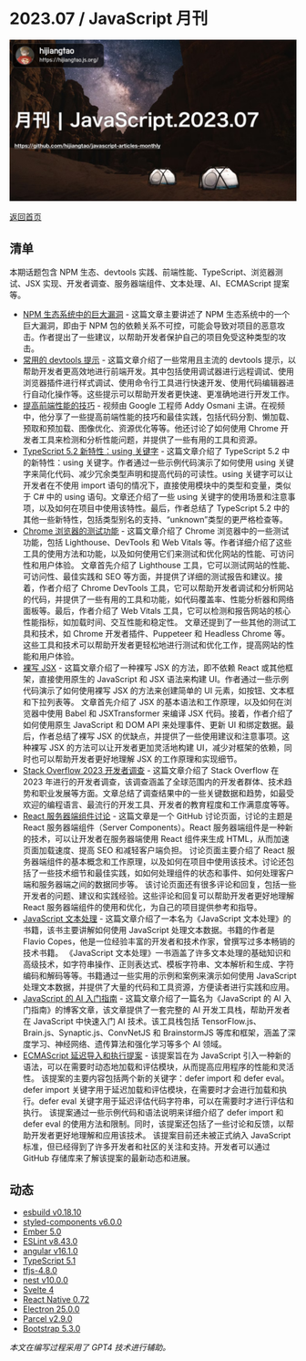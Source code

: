 # 2023.07 / JavaScript 月刊

![](./img/07.png )

[返回首页](https://github.com/hijiangtao/javascript-articles-monthly)

## 清单

本期话题包含 NPM 生态、devtools 实践、前端性能、TypeScript、浏览器测试、JSX 实现、开发者调查、服务器端组件、文本处理、AI、ECMAScript 提案等。

* [NPM 生态系统中的巨大漏洞](https://blog.vlt.sh/blog/the-massive-hole-in-the-npm-ecosystem) - 这篇文章主要讲述了 NPM 生态系统中的一个巨大漏洞，即由于 NPM 包的依赖关系不可控，可能会导致对项目的恶意攻击。作者提出了一些建议，以帮助开发者保护自己的项目免受这种类型的攻击。
* [常用的 devtools 提示](https://www.smashingmagazine.com/2023/06/popular-devtools-tips/) - 这篇文章介绍了一些常用且主流的 devtools 提示，以帮助开发者更高效地进行前端开发。其中包括使用调试器进行远程调试、使用浏览器插件进行样式调试、使用命令行工具进行快速开发、使用代码编辑器进行自动化操作等。这些提示可以帮助开发者更快速、更准确地进行开发工作。
* [提高前端性能的技巧](https://www.youtube.com/watch?v=ZKH3DLT4BKw&ab_channel=AddyOsmani) - 视频由 Google 工程师 Addy Osmani 主讲。在视频中，他分享了一些提高前端性能的技巧和最佳实践，包括代码分割、懒加载、预取和预加载、图像优化、资源优化等等。他还讨论了如何使用 Chrome 开发者工具来检测和分析性能问题，并提供了一些有用的工具和资源。
* [TypeScript 5.2 新特性：using 关键字](https://www.totaltypescript.com/typescript-5-2-new-keyword-using) - 这篇文章介绍了 TypeScript 5.2 中的新特性：using 关键字。作者通过一些示例代码演示了如何使用 using 关键字来简化代码、减少冗余类型声明和提高代码的可读性。using 关键字可以让开发者在不使用 import 语句的情况下，直接使用模块中的类型和变量，类似于 C# 中的 using 语句。文章还介绍了一些 using 关键字的使用场景和注意事项，以及如何在项目中使用该特性。最后，作者总结了 TypeScript 5.2 中的其他一些新特性，包括类型别名的支持、“unknown”类型的更严格检查等。
* [Chrome 浏览器的测试功能](https://developer.chrome.com/blog/chrome-for-testing/) - 这篇文章介绍了 Chrome 浏览器中的一些测试功能，包括 Lighthouse、DevTools 和 Web Vitals 等。作者详细介绍了这些工具的使用方法和功能，以及如何使用它们来测试和优化网站的性能、可访问性和用户体验。 文章首先介绍了 Lighthouse 工具，它可以测试网站的性能、可访问性、最佳实践和 SEO 等方面，并提供了详细的测试报告和建议。接着，作者介绍了 Chrome DevTools 工具，它可以帮助开发者调试和分析网站的代码，并提供了一些有用的工具和功能，如代码覆盖率、性能分析器和网络面板等。最后，作者介绍了 Web Vitals 工具，它可以检测和报告网站的核心性能指标，如加载时间、交互性能和稳定性。 文章还提到了一些其他的测试工具和技术，如 Chrome 开发者插件、Puppeteer 和 Headless Chrome 等。这些工具和技术可以帮助开发者更轻松地进行测试和优化工作，提高网站的性能和用户体验。
* [裸写 JSX](https://nakedjsx.org/) - 这篇文章介绍了一种裸写 JSX 的方法，即不依赖 React 或其他框架，直接使用原生的 JavaScript 和 JSX 语法来构建 UI。作者通过一些示例代码演示了如何使用裸写 JSX 的方法来创建简单的 UI 元素，如按钮、文本框和下拉列表等。 文章首先介绍了 JSX 的基本语法和工作原理，以及如何在浏览器中使用 Babel 和 JSXTransformer 来编译 JSX 代码。接着，作者介绍了如何使用原生 JavaScript 和 DOM API 来处理事件、更新 UI 和绑定数据。最后，作者总结了裸写 JSX 的优缺点，并提供了一些使用建议和注意事项。这种裸写 JSX 的方法可以让开发者更加灵活地构建 UI，减少对框架的依赖，同时也可以帮助开发者更好地理解 JSX 的工作原理和实现细节。
* [Stack Overflow 2023 开发者调查](https://survey.stackoverflow.co/2023/) - 这篇文章介绍了 Stack Overflow 在 2023 年进行的开发者调查，该调查涵盖了全球范围内的开发者群体、技术趋势和职业发展等方面。文章总结了调查结果中的一些关键数据和趋势，如最受欢迎的编程语言、最流行的开发工具、开发者的教育程度和工作满意度等等。
* [React 服务器端组件讨论](https://github.com/reactwg/server-components/discussions/5) - 这篇文章是一个 GitHub 讨论页面，讨论的主题是 React 服务器端组件（Server Components）。React 服务器端组件是一种新的技术，可以让开发者在服务器端使用 React 组件来生成 HTML，从而加速页面加载速度、提高 SEO 和减轻客户端负担。 讨论页面主要介绍了 React 服务器端组件的基本概念和工作原理，以及如何在项目中使用该技术。讨论还包括了一些技术细节和最佳实践，如如何处理组件的状态和事件、如何处理客户端和服务器端之间的数据同步等。 该讨论页面还有很多评论和回复，包括一些开发者的问题、建议和实践经验。这些评论和回复可以帮助开发者更好地理解 React 服务器端组件的使用和优化，为自己的项目提供参考和指导。
* [JavaScript 文本处理](https://pragprog.com/titles/fkjavascript/text-processing-with-javascript/) - 这篇文章介绍了一本名为《JavaScript 文本处理》的书籍，该书主要讲解如何使用 JavaScript 处理文本数据。书籍的作者是 Flavio Copes，他是一位经验丰富的开发者和技术作家，曾撰写过多本畅销的技术书籍。 《JavaScript 文本处理》一书涵盖了许多文本处理的基础知识和高级技术，如字符串操作、正则表达式、模板字符串、文本解析和生成、字符编码和解码等等。书籍通过一些实用的示例和案例来演示如何使用 JavaScript 处理文本数据，并提供了大量的代码和工具资源，方便读者进行实践和应用。
* [JavaScript 的 AI 入门指南](https://a16z.com/2023/06/21/the-getting-started-with-ai-stack-for-javascript/) - 这篇文章介绍了一篇名为《JavaScript 的 AI 入门指南》的博客文章，该文章提供了一套完整的 AI 开发工具栈，帮助开发者在 JavaScript 中快速入门 AI 技术。该工具栈包括 TensorFlow.js、Brain.js、Synaptic.js、ConvNetJS 和 BrainstormJS 等库和框架，涵盖了深度学习、神经网络、遗传算法和强化学习等多个 AI 领域。
* [ECMAScript 延迟导入和执行提案](https://github.com/tc39/proposal-defer-import-eval) - 该提案旨在为 JavaScript 引入一种新的语法，可以在需要时动态地加载和评估模块，从而提高应用程序的性能和灵活性。 该提案的主要内容包括两个新的关键字：defer import 和 defer eval。defer import 关键字用于延迟加载和评估模块，在需要时才会进行加载和执行。defer eval 关键字用于延迟评估代码字符串，可以在需要时才进行评估和执行。 该提案通过一些示例代码和语法说明来详细介绍了 defer import 和 defer eval 的使用方法和限制。同时，该提案还包括了一些讨论和反馈，以帮助开发者更好地理解和应用该技术。 该提案目前还未被正式纳入 JavaScript 标准，但已经得到了许多开发者和社区的关注和支持。开发者可以通过 GitHub 存储库来了解该提案的最新动态和进展。

## 动态

* [esbuild v0.18.10](https://github.com/evanw/esbuild/releases)
* [styled-components v6.0.0](https://github.com/styled-components/styled-components/releases/tag/v6.0.0)
* [Ember 5.0](https://blog.emberjs.com/ember-5-0-released/)
* [ESLint v8.43.0](https://eslint.org/blog/2023/06/eslint-v8.43.0-released/)
* [angular v16.1.0](https://github.com/angular/angular/releases/tag/16.1.0)
* [TypeScript 5.1](https://devblogs.microsoft.com/typescript/announcing-typescript-5-1/)
* [tfjs-4.8.0](https://github.com/tensorflow/tfjs/releases/tag/tfjs-v4.8.0)
* [nest v10.0.0](https://github.com/nestjs/nest/releases/tag/v10.0.0)
* [Svelte 4](https://svelte.dev/blog/svelte-4)
* [React Native 0.72](https://reactnative.dev/blog/2023/06/21/0.72-metro-package-exports-symlinks)
* [Electron 25.0.0](https://www.electronjs.org/blog/electron-25-0)
* [Parcel v2.9.0](https://parceljs.org/blog/v2-9-0/)
* [Bootstrap 5.3.0](https://blog.getbootstrap.com/2023/05/30/bootstrap-5-3-0/)

*本文在编写过程采用了 GPT4 技术进行辅助。*
